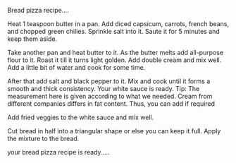 Bread pizza recipe....

Heat 1 teaspoon butter in a pan. Add diced capsicum, carrots, french beans, and chopped green chilies. Sprinkle salt into it. Saute it for 5 minutes and keep them aside.

Take another pan and heat butter to it. As the butter melts add all-purpose flour to it. Roast it till it turns light golden. Add double cream and mix well. Add a little bit of water and cook for some time.

After that add salt and black pepper to it. Mix and cook until it forms a smooth and thick consistency. Your white sauce is ready. Tip: The measurement here is given according to what we needed. Cream from different companies differs in fat content. Thus, you can add if required

Add fried veggies to the white sauce and mix well.

Cut bread in half into a triangular shape or else you can keep it full. Apply the mixture to the bread.

your bread pizza recipe is ready.....


